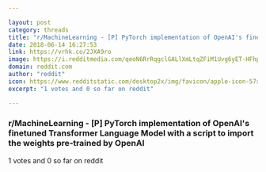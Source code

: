 ```yaml
---

layout: post
category: threads
title: "r/MachineLearning - [P] PyTorch implementation of OpenAI's finetuned Transformer Language Model with a script to import the weights pre-trained by OpenAI"
date: 2018-06-14 16:27:53
link: https://vrhk.co/2JXA9ro
image: https://i.redditmedia.com/qeoN6RrRqgclGALlXmLtqZFiM1Uvg6yET-HFhphqcHs.jpg?s=72eddf8b430c0ef8e57362e57f146e17
domain: reddit.com
author: "reddit"
icon: https://www.redditstatic.com/desktop2x/img/favicon/apple-icon-57x57.png
excerpt: "1 votes and 0 so far on reddit"

---
```


### r/MachineLearning - [P] PyTorch implementation of OpenAI's finetuned Transformer Language Model with a script to import the weights pre-trained by OpenAI

1 votes and 0 so far on reddit